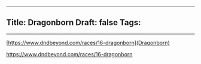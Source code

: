 
---
Title: Dragonborn
Draft: false
Tags:
  - 
---


[https://www.dndbeyond.com/races/16-dragonborn](Dragonborn)

https://www.dndbeyond.com/races/16-dragonborn